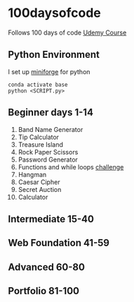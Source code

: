 # 100daysofcode
Follows 100 days of code [Udemy Course](https://www.udemy.com/course/100-days-of-code/)

## Python Environment
I set up [miniforge](https://github.com/conda-forge/miniforge) for python

```
conda activate base 
python <SCRIPT.py>
```

## Beginner days 1-14

1. Band Name Generator
2. Tip Calculator
3. Treasure Island
4. Rock Paper Scissors
5. Password Generator
6. Functions and while loops [challenge](https://reeborg.ca/reeborg.html?lang=en&mode=python&menu=worlds%2Fmenus%2Freeborg_intro_en.json&name=Maze&url=worlds%2Ftutorial_en%2Fmaze1.json)
7. Hangman
8. Caesar Cipher 
9. Secret Auction 
10. Calculator

## Intermediate 15-40

## Web Foundation 41-59

## Advanced 60-80

## Portfolio 81-100